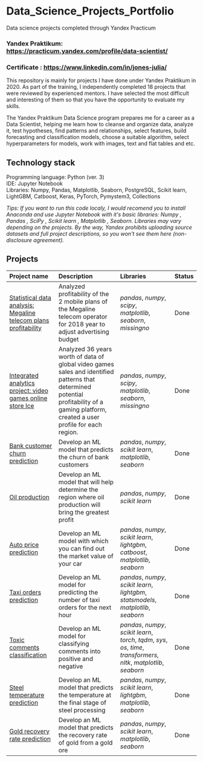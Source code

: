 # Data_Science_Projects_Portfolio
Data science projects completed through Yandex Practicum

### Yandex Praktikum: https://practicum.yandex.com/profile/data-scientist/
### Certificate : https://www.linkedin.com/in/jones-julia/

This repository is mainly for projects I have done under Yandex Praktikum in 2020. As part of the training, I independently completed 18 projects that were reviewed by experienced mentors. I have selected the most difficult and interesting of them so that you have the opportunity to evaluate my skills.

The Yandex Praktikum Data Science program prepares me for a career as a Data Scientist, helping me learn how to cleanse and organize data, analyze it, test hypotheses, find patterns and relationships, select features, build forecasting and classification models, choose a suitable algorithm, select hyperparameters for models, work with images, text and flat tables and etc.

## Technology stack
Programming language: Python (ver. 3)<br>
IDE: Jupyter Notebook<br>
Libraries: Numpy, Pandas, Matplotlib, Seaborn, PostgreSQL, Scikit learn, LightGBM, Catboost, Keras, PyTorch, Pymystem3, Collections<br>

*Tips: If you want to run this code localy, I would recomend you to install Anaconda and use Jupyter Notebook with it's basic libraries: Numpy , Pandas , SciPy , Scikit learn , Matplotlib , Seaborn. Libraries may vary depending on the projects. By the way, Yandex prohibits uploading source datasets and full project descriptions, so you won't see them here (non-disclosure agreement).*


## Projects

| Project name | Description | Libraries | Status |
| :---------------------- | :---------------------- | :---------------------- |:---------------------- |
| [Statistical data analysis: Megaline telecom plans profitability](https://nbviewer.jupyter.org/github/juliaLjo/Data_Science_Projects_Portfolio/blob/main/Statistical_data_analysis_Megaline.ipynb) | Analyzed profitability of the 2 mobile plans of the Megaline telecom operator for 2018 year  to adjust advertising budget | *pandas*, *numpy*, *scipy*, *matplotlib*, *seaborn*, *missingno* | Done |
| [Integrated analytics project: video games online store Ice]() | Analyzed 36 years worth of data of global video games sales and identified patterns that determined potential profitability of a gaming platform, created a user profile for each region. | *pandas*, *numpy*, *scipy*, *matplotlib*, *seaborn*, *missingno* | Done |
| [Bank customer churn prediction](customer_churn_ml) | Develop an ML model that predicts the churn of bank customers | *pandas*, *numpy*, *scikit learn*, *matplotlib*, *seaborn* | Done |
| [Oil production](oil_production_ml) | Develop an ML model that will help determine the region where oil production will bring the greatest profit | *pandas*, *numpy*, *scikit learn* | Done |
| [Auto price prediction](auto_price_ml) | Develop an ML model with which you can find out the market value of your car | *pandas*, *numpy*, *scikit learn*, *lightgbm*, *catboost*, *matplotlib*, *seaborn* | Done |
| [Taxi orders prediction](taxi_orders_ts_ml) | Develop an ML model for predicting the number of taxi orders for the next hour | *pandas*, *numpy*, *scikit learn*, *lightgbm*, *statsmodels*, *matplotlib*, *seaborn* | Done |
| [Toxic comments classification](toxic_comments_nlp) | Develop an ML model for classifying comments into positive and negative | *pandas*, *numpy*, *scikit learn*, *torch*, *tqdm*, *sys*, *os*, *time*, *transformers*, *nltk*, *matplotlib*, *seaborn* | Done |
| [Steel temperature prediction](steel_temp_ml) | Develop an ML model that predicts the temperature at the final stage of steel processing | *pandas*, *numpy*, *scikit learn*, *lightgbm*, *matplotlib*, *seaborn* | Done |
| [Gold recovery rate prediction](gold_recovery_ml) | Develop an ML model that predicts the recovery rate of gold from a gold ore | *pandas*, *numpy*, *scikit learn*, *matplotlib*, *seaborn* | Done |
